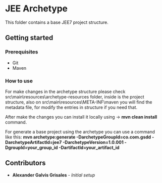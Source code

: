 # JEE Archetype
This folder contains a base JEE7 project structure.

## Getting started
### Prerequisites
* Git
* Maven

### How to use
For make changes in the archetype structure please check src\main\resources\archetype-resources folder, inside is the project structure,
also on src\main\resources\META-INF\maven you will find the metadata file, for modify the entries in structure if you need that.

After make the changes you can install it locally using -> **mvn clean install** command.

For generate a base project using the archetype you can use a command like this:
**mvn archetype:generate -DarchetypeGroupId=co.com.gsdd -DarchetypeArtifactId=jee7 -DarchetypeVersion=1.0.001 -DgroupId=your_group_id -DartifactId=your_artifact_id**

## Contributors

* **Alexander Galvis Grisales** - *Initial setup*
